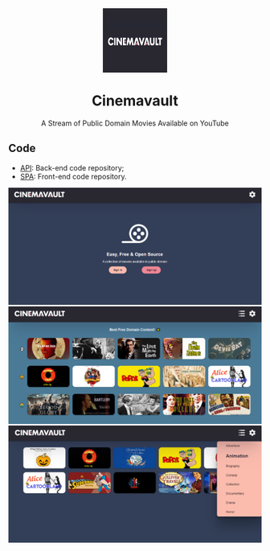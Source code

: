 <div align="center">
    <img src="./logo.png" width="128" height="128" style="display: block; margin: 0 auto"/>
    <h1>Cinemavault</h1>
    <p>A Stream of Public Domain Movies Available on YouTube</p>
</div>

## Code
- [API](https://github.com/pedrjose/cinemavault-api): Back-end code repository;
- [SPA](https://github.com/pedrjose/cinemavault-spa): Front-end code repository.

<p align="center">
  <img src="./cinemavault-1.png" />
  <img src="./cinemavault-2.png" />
  <img src="./cinemavault-3.png" />
</p>
